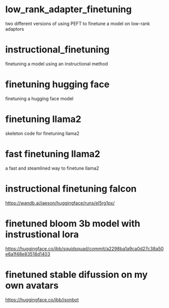 # low_rank_adapter_finetuning
two different versions of using PEFT to finetune a model on low-rank adaptors
# instructional_finetuning
finetuning a model using an instructional method
# finetuning hugging face
finetuning a hugging face model
# finetuning llama2
skeleton code for finetuning llama2
# fast finetuning llama2
a fast and steamlined way to finetune llama2
# instructional finetuning falcon
https://wandb.ai/jaeson/huggingface/runs/el5rg1px/ 
# finetuned bloom 3b model with instrustional lora
https://huggingface.co/jbb/squidsquad/commit/a2298ba1a9ca0d27c38a50e6a1f48e83518d1403 
# finetuned stable difussion on my own avatars
https://huggingface.co/jbb/jsonbot 
